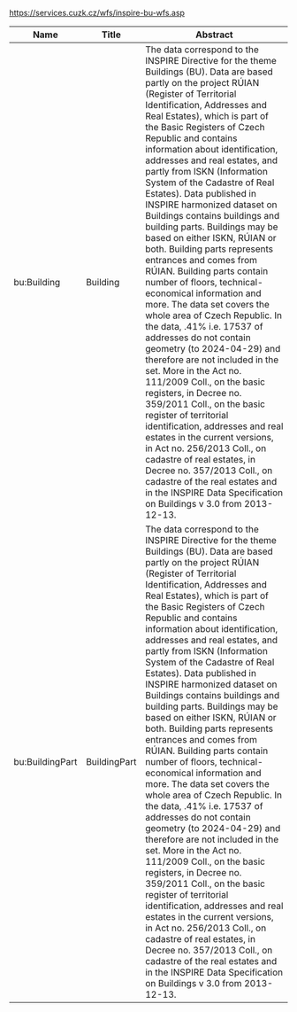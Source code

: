 https://services.cuzk.cz/wfs/inspire-bu-wfs.asp

|Name|Title|Abstract|
|--|--|--|
|bu:Building|Building|The data correspond to the INSPIRE Directive for the theme Buildings (BU). Data are based partly on the project RÚIAN (Register of Territorial Identification, Addresses and Real Estates), which is part of the Basic Registers of Czech Republic and contains information about identification, addresses and real estates, and partly from ISKN (Information System of the Cadastre of Real Estates). Data published in INSPIRE harmonized dataset on Buildings contains buildings and building parts. Buildings may be based on either ISKN, RÚIAN or both. Building parts represents entrances and comes from RÚIAN. Building parts contain number of floors, technical-economical information and more.  The data set covers the whole area of Czech Republic. In the data, .41% i.e. 17537 of addresses do not contain geometry (to 2024-04-29) and therefore are not included in the set. More in the Act no. 111/2009 Coll., on the basic registers, in Decree no. 359/2011 Coll., on the basic register of territorial identification, addresses and real estates in the current versions, in Act no. 256/2013 Coll., on cadastre of real estates, in Decree no. 357/2013 Coll., on cadastre of the real estates and in the INSPIRE Data Specification on Buildings v 3.0 from 2013-12-13.|
|bu:BuildingPart|BuildingPart|The data correspond to the INSPIRE Directive for the theme Buildings (BU). Data are based partly on the project RÚIAN (Register of Territorial Identification, Addresses and Real Estates), which is part of the Basic Registers of Czech Republic and contains information about identification, addresses and real estates, and partly from ISKN (Information System of the Cadastre of Real Estates). Data published in INSPIRE harmonized dataset on Buildings contains buildings and building parts. Buildings may be based on either ISKN, RÚIAN or both. Building parts represents entrances and comes from RÚIAN. Building parts contain number of floors, technical-economical information and more.  The data set covers the whole area of Czech Republic. In the data, .41% i.e. 17537 of addresses do not contain geometry (to 2024-04-29) and therefore are not included in the set. More in the Act no. 111/2009 Coll., on the basic registers, in Decree no. 359/2011 Coll., on the basic register of territorial identification, addresses and real estates in the current versions, in Act no. 256/2013 Coll., on cadastre of real estates, in Decree no. 357/2013 Coll., on cadastre of the real estates and in the INSPIRE Data Specification on Buildings v 3.0 from 2013-12-13.|
